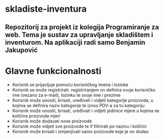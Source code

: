 # skladiste-inventura
Repozitorij za projekt iz kolegija Programiranje za web. Tema je sustav za upravljanje skladištem i inventurom. Na aplikaciji radi samo Benjamin Jakupović
---
# Glavne funkcionalnosti
- Korisnik se prijavljuje pomoću korisničkog imena i lozinke
- Korisnik se može registrirati. registriranjem on definira svoje korisničko ime (vezano za e-mail), lozinku te svoje ime i prezime
- Korisnik može unositi, brisati, uređivati i vidjeti kategorije proizvoda, u kojima se definira naziv kategorije te iznos PDV-a za tu kategoriju
- Korisnik može unositi, brisati, uređivati i vidjeti jedinice mjere u kojima se količina proizvoda mjeri
- Korisnik može dodavati nove proizvode
- Korisnik može vidjeti sve proizvode te if filtrirati po nazivu i količini
- Korisnik može brisati i izmjenjivati samo proizvode koje je on dodao

